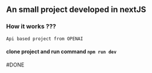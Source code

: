 ## An small project developed in nextJS 

### How it works ???

``` Api based project from OPENAI ```

#### clone project and run command ```npm run dev```

#DONE
